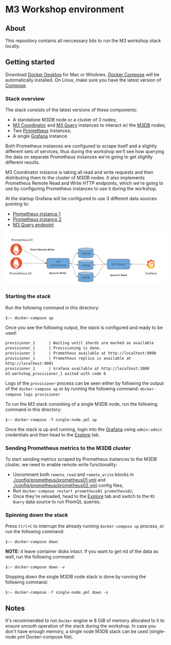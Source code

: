 # M3 Workshop environment
 
## About

This repository contains all neccessary bits to run the M3 workshop stack locally.


## Getting started

Download [Docker Desktop](https://www.docker.com/products/docker-desktop) for Mac or Windows. [Docker Compose](https://docs.docker.com/compose) will be automatically installed. On Linux, make sure you have the latest version of [Compose](https://docs.docker.com/compose/install/). 


### Stack overview

The stack consists of the latest versions of these components:

- A standalone M3DB node or a cluster of 3 nodes;
- [M3 Coordinator](https://m3db.io/docs/m3coordinator/) and [M3 Query](https://m3db.io/docs/m3query/) instances to interact w/ the [M3DB](https://m3db.io/docs/m3db/) nodes;
- Two [Prometheus](https://prometheus.io/docs/introduction/overview/) instances;
- A single [Grafana](https://grafana.com/) instance.

Both Prometheus instances are configured to scrape itself and a slightly different sets of services, thus during the 
workshop we'll see how querying the data on separate Prometheus instances we're going to get slightly different results. 

M3 Coordinator instance is taking all read and write requests and then distributing them to the cluster of M3DB nodes. It also implements Prometheus Remote Read and Write HTTP endpoints, which we're going to use by configuring Prometheus instances to use it during the workshop.

At the startup Grafana will be configured to use 3 different data sources pointing to:

- [Prometheus instance 1](http://localhost:9090)
- [Prometheus instance 2](http://localhost:9091)
- [M3 Query endpoint](http://localhost:7221)

![Architecture diagram](./m3-workshop-schema.png)

### Starting the stack

Run the following command in this directory:

```$:~ docker-compose up```

Once you see the following output, the stack is configured and ready to be used: 

```
provisioner_1      | Waiting until shards are marked as available
provisioner_1      | Provisioning is done.
provisioner_1      | Prometheus available at http://localhost:9090
provisioner_1      | Prometheus replica is available at http://localhost:9091
provisioner_1      | Grafana available at http://localhost:3000
m3-workshop_provisioner_1 exited with code 0
```

Logs of the `provisioner` process can be seen either by following the output of the `docker-compose up` or by running the following command: ```docker-compose logs provisioner```

To run the M3 stack consisting of a single M3DB node, run the following command in this directory:

```$:~ docker-compose -f single-node.yml up```

Once the stack is up and running, login into the [Grafana](http://localhost:3030) using `admin:admin` credentials and then head to the [Explore](http://localhost:3000/explore) tab.

### Sending Prometheus metrics to the M3DB cluster

To start sending metrics scraped by Prometheus instances to the M3DB cluster, we need to enable remote write functionality:

- Uncomment both `remote_read` and `remote_write` blocks in [./config/prometheus/prometheus01.yml](./config/prometheus/prometheus01.yml) and [./config/prometheus/prometheus02.yml](./config/prometheus/prometheus02.yml) config files;
- Run `docker-compose restart prometheus01 prometheus02`;
- Once they're reloaded, head to the [Explore](http://localhost:3000/explore) tab and switch to the `M3 Query` data source to run PromQL queries.

### Spinning down the stack

Press `Ctrl+C` to interrupt the already running `docker-compose up` process, or run the following command:

```$:~ docker-compose down```

**NOTE:** it leave container disks intact. If you want to get rid of the data as well, run the following command:

```$:~ docker-compose down -v```

Stopping down the single M3DB node stack is done by running the following command:

```$:~ docker-compose -f single-node.yml down -v```


## Notes

It's recommended to run `Docker` engine w 8 GiB of memory allocated to it to ensure smooth operation of the stack during the workshop. In case you don't have enough memory, a single node M3DB stack can be used (single-node.yml Docker-compose file).
